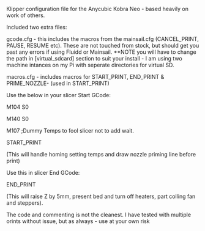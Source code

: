 Klipper configuration file for the Anycubic Kobra Neo - based heavily on work of others.

Included two extra files:

gcode.cfg - this includes the macros from the mainsail.cfg (CANCEL_PRINT, PAUSE, RESUME etc). These are not touched from stock, but should get you past any errors if using Fluidd or Mainsail. **NOTE you will have to change the path in [virtual_sdcard] section to suit your install - I am using two machine intances on my Pi with seperate directories for virtual SD.

macros.cfg - includes macros for START_PRINT, END_PRINT & PRIME_NOZZLE- (used in START_PRINT)

Use the below in your slicer Start GCode:

M104 S0

M140 S0

M107 ;Dummy Temps to fool slicer not to add wait.

START_PRINT

(This will handle homing setting temps and draw nozzle priming line before print)

Use this in slicer End GCode:

END_PRINT

(This will raise Z by 5mm, present bed and turn off heaters, part colling fan and steppers).

The code and commenting is not the cleanest. I have tested with multiple orints without issue, but as always - use at your own risk
